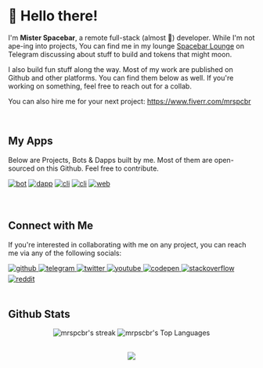 # 👋 Hello there!
  
<p>I'm <strong>Mister Spacebar</strong>, a remote full-stack (almost 😬) developer. While I'm not ape-ing into projects, You can find me in my lounge <a href="https://t.me/spacebarlounge">Spacebar Lounge</a> on Telegram discussing about stuff to build and tokens that might moon. 

I also build fun stuff along the way. Most of my work are published on Github and other platforms. You can find them below as well. If you're working on something, feel free to reach out for a collab. 

You can also hire me for your next project: https://www.fiverr.com/mrspcbr</p> 
  
<br/>  

## My Apps
<p>Below are Projects, Bots & Dapps built by me. Most of them are open-sourced on this Github. Feel free to contribute.</p>
<p>
<a href="https://t.me/CA_SusScanbot" target="_blank">
<img src=https://shields.io/badge/BOT-SUSBOT--CA-DE0000?logo=telegram&style=for-the-badge alt=bot style="margin-bottom: 5px;" /></a>
<a href="https://dappradar.com/binance-smart-chain/high-risk/beangang" target="_blank">
<img src=https://shields.io/badge/DAPP-BeanGang-6CDE00?logo=binance&style=for-the-badge alt=dapp style="margin-bottom: 5px;" /></a>
<a href="https://github.com/mrspcbr/pancakeswap-liquidity-bot" target="_blank">
<img src=https://shields.io/badge/CLI-PancakeSwap--Liquidity--Bot-00ACDE?logo=github&style=for-the-badge alt=cli style="margin-bottom: 5px;" /></a>
<a href="https://github.com/mrspcbr/crypto-wallet-bruteforce" target="_blank">
<img src=https://shields.io/badge/CLI-Crypto--Wallet--Bruteforce-8D00DE?logo=github&style=for-the-badge alt=cli style="margin-bottom: 5px;" /></a>
<a href="https://mrspcbr.github.io/instant-privatekey-check/" target="_blank">
<img src=https://shields.io/badge/WEB-Instant--PrivateKey--Check-DE0068?logo=ethereum&style=for-the-badge alt=web style="margin-bottom: 5px;" /></a>
</p>

<br/>

## Connect with Me  
<p>If you're interested in collaborating with me on any project, you can reach me via any of the following socials:</p>
<div align="left">
<a href="https://github.com/mrspcbr" target="_blank">
<img src=https://img.shields.io/badge/github-%2324292e.svg?&style=for-the-badge&logo=github&logoColor=white alt=github style="margin-bottom: 5px;" />
</a>
<a href="https://t.me/mrspcbr" target="_blank">
<img src=https://img.shields.io/badge/Telegram-2CA5E0?style=for-the-badge&logo=telegram&logoColor=white alt=telegram style="margin-bottom: 5px;" />
</a>
<a href="https://twitter.com/mrspcbr" target="_blank">
<img src=https://img.shields.io/badge/twitter-%2300acee.svg?&style=for-the-badge&logo=twitter&logoColor=white alt=twitter style="margin-bottom: 5px;" />
</a>
<a href="https://www.youtube.com/channel/UCqMHFdV7Z8y8aJowcwBIFXw" target="_blank">
<img src=https://img.shields.io/badge/YouTube-%23FF0000.svg?style=for-the-badge&logo=YouTube&logoColor=white alt=youtube style="margin-bottom: 5px;" />
</a>
<a href="https://codepen.com/mrspcbr" target="_blank">
<img src=https://img.shields.io/badge/codepen-%23131417.svg?&style=for-the-badge&logo=codepen&logoColor=white alt=codepen style="margin-bottom: 5px;" />
</a>
<a href="https://stackoverflow.com/users/19867946" target="_blank">
<img src=https://img.shields.io/badge/stackoverflow-%23F28032.svg?&style=for-the-badge&logo=stackoverflow&logoColor=white alt=stackoverflow style="margin-bottom: 5px;" />
</a>  
<a href="https://reddit.com/u/mrspcbr" target="_blank">
<img src=https://img.shields.io/badge/Reddit-%23FF4500.svg?style=for-the-badge&logo=Reddit&logoColor=white alt=reddit style="margin-bottom: 5px;" />
</a>  
</div>  
  

<br/>  


## Github Stats

<p align="center">
    <p align="center">
    <img title="My streak" alt="mrspcbr's streak" src="https://github-readme-streak-stats.herokuapp.com?user=mrspcbr&theme=dark&ring=4981F4&currStreakLabel=4981F4&fire=4981F4&border=4981F4"/>
    <img alt="mrpscbr's Top Languages" src="https://github-readme-stats.vercel.app/api/top-langs/?username=mrspcbr&langs_count=8&layout=compact&theme=react&hide_border=true&bg_color=0D1117&title_color=4981F4&icon_color=F8D866&hide=Jupyter%20Notebook&border_color=4981F4"/>
    </p>
</p>

<br/>  

<div align="center">
<img src="https://komarev.com/ghpvc/?username=mrspcbr&&style=for-the-badge" align="center" />
</div>  

<br />
